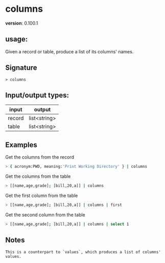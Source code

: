# columns

**version**: 0.100.1

## **usage**:

Given a record or table, produce a list of its columns' names.

## Signature

`> columns `

## Input/output types:

| input  | output         |
| ------ | -------------- |
| record | list\<string\> |
| table  | list\<string\> |

## Examples

Get the columns from the record

```bash
> { acronym:PWD, meaning:'Print Working Directory' } | columns
```

Get the columns from the table

```bash
> [[name,age,grade]; [bill,20,a]] | columns
```

Get the first column from the table

```bash
> [[name,age,grade]; [bill,20,a]] | columns | first
```

Get the second column from the table

```bash
> [[name,age,grade]; [bill,20,a]] | columns | select 1
```

## Notes

```text
This is a counterpart to `values`, which produces a list of columns' values.
```
